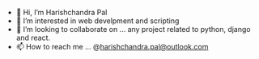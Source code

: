 - 👋 Hi, I’m Harishchandra Pal
- 👀 I’m interested in web develpment and scripting 
- 💞️ I’m looking to collaborate on ... any project related to python, django and react.
- 📫 How to reach me ... @harishchandra.pal@outlook.com

<!---
palharishchandra/palharishchandra is a ✨ special ✨ repository because its `README.md` (this file) appears on your GitHub profile.
You can click the Preview link to take a look at your changes.
--->
